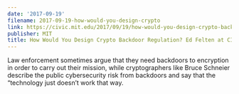 ```yaml
---
date: '2017-09-19'
filename: 2017-09-19-how-would-you-design-crypto
link: https://civic.mit.edu/2017/09/19/how-would-you-design-crypto-backdoor-regulation-ed-felten-at-citp/
publisher: MIT
title: How Would You Design Crypto Backdoor Regulation? Ed Felten at CITP
---
```


Law enforcement sometimes argue that they need backdoors to encryption in order to carry out their mission, while cryptographers like Bruce Schneier describe the public cybersecurity risk from backdoors and say that the &#8220;technology just doesn&#8217;t work that way.